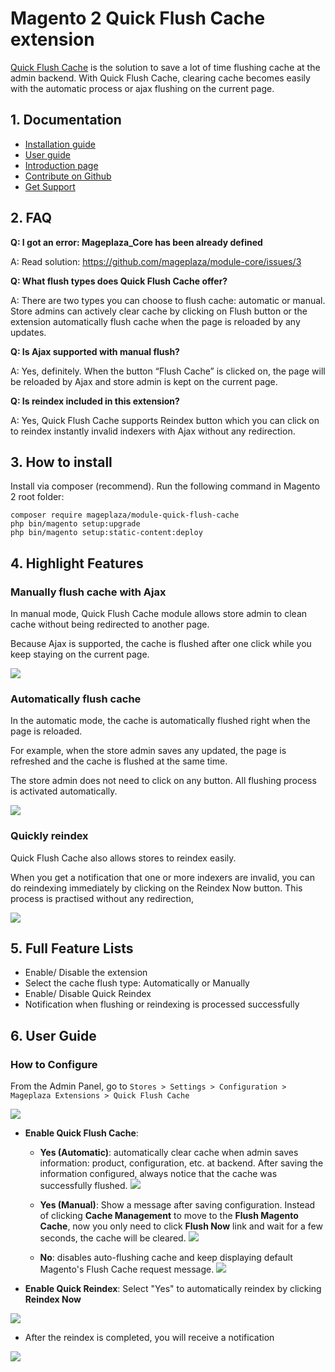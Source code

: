# Magento 2 Quick Flush Cache extension 

[Quick Flush Cache](http://www.mageplaza.com/magento-2-quick-flush-cache/) is the solution to save a lot of time flushing cache at the admin backend. With Quick Flush Cache, clearing cache becomes easily with the automatic process or ajax flushing on the current page. 


## 1. Documentation

- [Installation guide](https://www.mageplaza.com/install-magento-2-extension/)
- [User guide](https://docs.mageplaza.com/quick-flush-cache/index.html)
- [Introduction page](http://www.mageplaza.com/magento-2-quick-flush-cache/)
- [Contribute on Github](https://github.com/mageplaza/magento-2-quick-flush-cache)
- [Get Support](https://github.com/mageplaza/magento-2-quick-flush-cache/issues)


## 2. FAQ

**Q: I got an error: Mageplaza_Core has been already defined**

A: Read solution: https://github.com/mageplaza/module-core/issues/3

**Q: What flush types does Quick Flush Cache offer?** 

A: There are two types you can choose to flush cache: automatic or manual. Store admins can actively clear cache by clicking on Flush button or the extension automatically flush cache when the page is reloaded by any updates. 

**Q: Is Ajax supported with manual flush?** 

A: Yes, definitely. When the button “Flush Cache” is clicked on, the page will be reloaded by Ajax and store admin is kept on the current page. 

**Q: Is reindex included in this extension?** 

A: Yes, Quick Flush Cache supports Reindex button which you can click on to reindex instantly invalid indexers with Ajax without any redirection.

## 3. How to install 

Install via composer (recommend). Run the following command in Magento 2 root folder:

```
composer require mageplaza/module-quick-flush-cache
php bin/magento setup:upgrade
php bin/magento setup:static-content:deploy
```

## 4. Highlight Features 

### Manually flush cache with Ajax

In manual mode, Quick Flush Cache module allows store admin to clean cache without being redirected to another page. 

Because Ajax is supported, the cache is flushed after one click while you keep staying on the current page. 

![](https://i.imgur.com/dd084qH.png)

### Automatically flush cache 

In the automatic mode, the cache is automatically flushed right when the page is reloaded. 

For example, when the store admin saves any updated, the page is refreshed and the cache is flushed at the same time. 

The store admin does not need to click on any button. All flushing process is activated automatically.

![](https://i.imgur.com/s0vr4os.png)

### Quickly reindex 

Quick Flush Cache also allows stores to reindex easily. 

When you get a notification that one or more indexers are invalid, you can do reindexing immediately by clicking on the Reindex Now button. This process is practised without any redirection,
 
![](https://i.imgur.com/aFgbfde.png)

## 5. Full Feature Lists 
			
- Enable/ Disable the extension 
- Select the cache flush type: Automatically or Manually
- Enable/ Disable Quick Reindex 
- Notification when flushing or reindexing is processed successfully

## 6. User Guide


### How to Configure

From the Admin Panel, go to `Stores > Settings > Configuration > Mageplaza Extensions > Quick Flush Cache`

![](https://i.imgur.com/TfdVUDM.png)

- **Enable Quick Flush Cache**:
  - **Yes (Automatic)**: automatically clear cache when admin saves information: product, configuration, etc. at backend. After saving the information configured, always notice that the cache was successfully flushed.
  ![](https://i.imgur.com/W0cwcbf.png)

  - **Yes (Manual)**: Show a message after saving configuration. Instead of clicking **Cache Management** to move to the **Flush Magento Cache**, now you only need to click **Flush Now** link and wait for a few seconds, the cache will be cleared.
  ![](https://i.imgur.com/vxoigcQ.png)

  - **No**: disables auto-flushing cache and keep displaying default Magento's Flush Cache request message.
  ![](https://i.imgur.com/VvKNpRU.png)

- **Enable Quick Reindex**: Select "Yes" to automatically reindex by clicking **Reindex Now**

![](https://i.imgur.com/N3Lnms7.png)

- After the reindex is completed, you will receive a notification

![](https://i.imgur.com/EC4TrnY.png)

